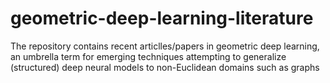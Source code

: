 # geometric-deep-learning-literature

The repository contains recent articlles/papers in geometric deep learning, an umbrella term for emerging techniques attempting to generalize (structured) deep neural models to non-Euclidean domains such as graphs
